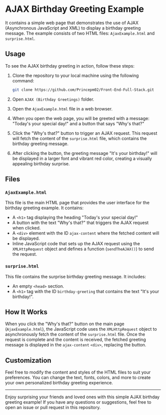 # AJAX Birthday Greeting Example

It contains a simple web page that demonstrates the use of AJAX (Asynchronous JavaScript and XML) to display a birthday greeting message. The example consists of two HTML files: `AjaxExample.html` and `surprise.html`.

## Usage

To see the AJAX birthday greeting in action, follow these steps:

1. Clone the repository to your local machine using the following command:

   ```bash
   git clone https://github.com/Princepm02/Front-End-Full-Stack.git
   ```
2. Open `AJAX (Birthday Greetings)` folder.

3. Open the `AjaxExample.html` file in a web browser.

4. When you open the web page, you will be greeted with a message: "Today's your special day!" and a button that says "Why's that?"

5. Click the "Why's that?" button to trigger an AJAX request. This request will fetch the content of the `surprise.html` file, which contains the birthday greeting message.

6. After clicking the button, the greeting message "It's your birthday!" will be displayed in a larger font and vibrant red color, creating a visually appealing birthday surprise.

## Files

### `AjaxExample.html`

This file is the main HTML page that provides the user interface for the birthday greeting example. It contains:

- A `<h1>` tag displaying the heading "Today's your special day!"
- A button with the text "Why's that?" that triggers the AJAX request when clicked.
- A `<div>` element with the ID `ajax-content` where the fetched content will be displayed.
- Inline JavaScript code that sets up the AJAX request using the `XMLHttpRequest` object and defines a function (`sendTheAJAX()`) to send the request.

### `surprise.html`

This file contains the surprise birthday greeting message. It includes:

- An empty `<head>` section.
- A `<h1>` tag with the ID `birthday-greeting` that contains the text "It's your birthday!".
   
## How It Works

When you click the "Why's that?" button on the main page (`AjaxExample.html`), the JavaScript code uses the `XMLHttpRequest` object to asynchronously fetch the content of the `surprise.html` file. Once the request is complete and the content is received, the fetched greeting message is displayed in the `ajax-content` `<div>`, replacing the button.

## Customization

Feel free to modify the content and styles of the HTML files to suit your preferences. You can change the text, fonts, colors, and more to create your own personalized birthday greeting experience.


---

Enjoy surprising your friends and loved ones with this simple AJAX birthday greeting example! If you have any questions or suggestions, feel free to open an issue or pull request in this repository.
